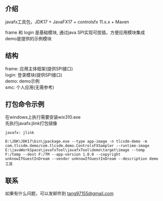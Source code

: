 ## 介绍

javafx工具包，JDK17 + JavaFX17 + controlsfx 11.x.x + Maven

frame 和 login 是基础模块, 通过java SPI实现可拔插，方便应用模块集成  
demo是提供的示例模块

## 结构

frame: 应用主体框架(提供SPI接口)  
login: 登录模块(提供SPI接口)  
demo: demo示例  
smc: 个人应用(无需参考)

## 打包命令示例

在windows上执行需要安装wix310.exe  
先执行javafx:jlink打包镜像

```shell
javafx: jlink
```

```shell
D:\JDK\JDK17\bin\jpackage.exe --type app-image -n tlcsdm-demo -m com.tlcsdm.demo/com.tlcsdm.demo.ControlsFXSampler --runtime-image E:\javaWorkSpace\javafxTool\javafxTool\demo\target\image --temp F:/temp --dest F:/TM --app-version 1.0.0 --copyright unknowIfGuestInDream --vendor unknowIfGuestInDream --description demo工具
```

## 联系

如果有什么问题，可以发邮件到 tang97155@gmail.com
